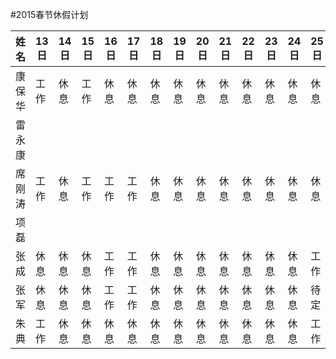 #2015春节休假计划


姓名|13日|14日|15日|16日|17日|18日|19日|20日|21日|22日|23日|24日|25日|26日|
----|----|----|----|----|----|----|----|----|----|----|----|----|----|----|
康保华|工作|休息|工作|休息|休息|休息|休息|休息|休息|休息|休息|休息|休息|工作|
雷永康|||||||||||||||
席刚涛|工作|休息|工作|工作|工作|休息|休息|休息|休息|休息|休息|休息|休息|工作|
项磊|||||||||||||||
张成|休息|休息|休息|工作|工作|休息|休息|休息|休息|休息|休息|休息|工作|工作|
张军|休息|休息|休息|工作|工作|休息|休息|休息|休息|休息|休息|休息|待定|待定|
朱典|工作|休息|休息|休息|休息|休息|休息|休息|休息|休息|休息|休息|工作|工作|


